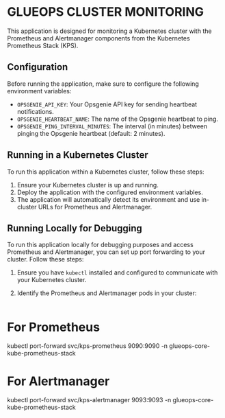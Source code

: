 # GLUEOPS CLUSTER MONITORING

This application is designed for monitoring a Kubernetes cluster with the Prometheus and Alertmanager components from the Kubernetes Prometheus Stack (KPS).

## Configuration

Before running the application, make sure to configure the following environment variables:

- `OPSGENIE_API_KEY`: Your Opsgenie API key for sending heartbeat notifications.
- `OPSGENIE_HEARTBEAT_NAME`: The name of the Opsgenie heartbeat to ping.
- `OPSGENIE_PING_INTERVAL_MINUTES`: The interval (in minutes) between pinging the Opsgenie heartbeat (default: 2 minutes).

## Running in a Kubernetes Cluster

To run this application within a Kubernetes cluster, follow these steps:

1. Ensure your Kubernetes cluster is up and running.
2. Deploy the application with the configured environment variables.
3. The application will automatically detect its environment and use in-cluster URLs for Prometheus and Alertmanager.

## Running Locally for Debugging

To run this application locally for debugging purposes and access Prometheus and Alertmanager, you can set up port forwarding to your cluster. Follow these steps:

1. Ensure you have `kubectl` installed and configured to communicate with your Kubernetes cluster.
2. Identify the Prometheus and Alertmanager pods in your cluster:

   ```bash
# For Prometheus
kubectl port-forward svc/kps-prometheus 9090:9090 -n glueops-core-kube-prometheus-stack
# For Alertmanager
kubectl port-forward svc/kps-alertmanager 9093:9093 -n glueops-core-kube-prometheus-stack
